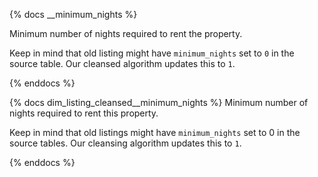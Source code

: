 {% docs __minimum_nights %}

Minimum number of nights required to rent the property.

Keep in mind that old listing might have `minimum_nights` set to `0` in the source table. Our cleansed algorithm updates this to `1`.

{% enddocs %}

{% docs dim_listing_cleansed__minimum_nights %}
Minimum number of nights required to rent this property.

Keep in mind that old listings might have `minimum_nights` set to 0 in the source tables. Our cleansing algorithm updates this to `1`.

{% enddocs %}
